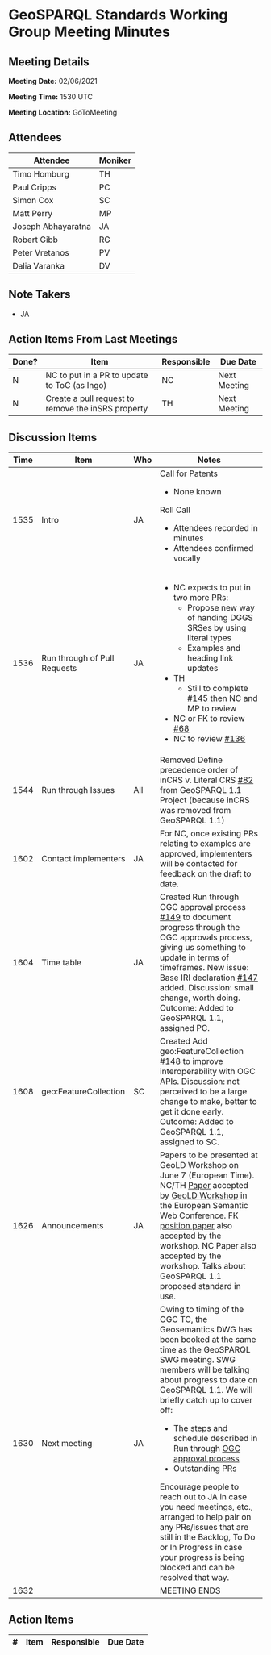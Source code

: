 # GeoSPARQL Standards Working Group Meeting Minutes
## Meeting Details
**Meeting Date:** 02/06/2021

**Meeting Time:** 1530 UTC

**Meeting Location:** GoToMeeting  

## Attendees
Attendee | Moniker |
---- | ---- |
Timo Homburg | TH |
Paul Cripps | PC |
Simon Cox | SC |
Matt Perry | MP |
Joseph Abhayaratna | JA |
Robert Gibb | RG |
Peter Vretanos | PV |
Dalia Varanka | DV |


## Note Takers
- JA

## Action Items From Last Meetings
Done? | Item | Responsible | Due Date |
---- | ---- | ---- | --- |
N | NC to put in a PR to update to ToC (as Ingo) | NC | Next Meeting |
N | Create a pull request to remove the inSRS property | TH | Next Meeting |

## Discussion Items
Time | Item | Who | Notes |
---- | ---- | ---- | ---- |
1535 | Intro | JA | Call for Patents<ul><li>None known</li></ul>Roll Call<ul><li>Attendees recorded in minutes</li><li>Attendees confirmed vocally</li></ul> |
1536 | Run through of Pull Requests | JA | <ul><li>NC expects to put in two more PRs:<ul><li>Propose new way of handing DGGS SRSes by using literal types</li><li>Examples and heading link updates</li></ul></li><li>TH<ul><li>Still to complete [#145](https://github.com/opengeospatial/ogc-geosparql/pull/145) then NC and MP to review</li></ul></li><li> NC or FK to review [#68](https://github.com/opengeospatial/ogc-geosparql/pull/68)</li><li>NC to review [#136](https://github.com/opengeospatial/ogc-geosparql/pull/136)</li></ul></li></ul> |
1544 | Run through Issues | All | Removed Define precedence order of inCRS v. Literal CRS [#82](https://github.com/opengeospatial/ogc-geosparql/issues/82) from GeoSPARQL 1.1 Project (because inCRS was removed from GeoSPARQL 1.1) |
1602 | Contact implementers | JA | For NC, once existing PRs relating to examples are approved, implementers will be contacted for feedback on the draft to date. |
1604 | Time table | JA | Created Run through OGC approval process [#149](https://github.com/opengeospatial/ogc-geosparql/issues/149) to document progress through the OGC approvals process, giving us something to update in terms of timeframes. New issue: Base IRI declaration [#147](https://github.com/opengeospatial/ogc-geosparql/issues/147) added. Discussion: small change, worth doing. Outcome: Added to GeoSPARQL 1.1, assigned PC. |
1608 | geo:FeatureCollection | SC | Created Add geo:FeatureCollection [#148](https://github.com/opengeospatial/ogc-geosparql/issues/148) to improve interoperability with OGC APIs. Discussion: not perceived to be a large change to make, better to get it done early. Outcome: Added to GeoSPARQL 1.1, assigned to SC. |
1626 | Announcements | JA | Papers to be presented at GeoLD Workshop on June 7 (European Time). NC/TH [Paper](https://github.com/surroundaustralia/geosparql11-geold-paper) accepted by [GeoLD Workshop](https://dice-group.github.io/GeoLD2021/) in the European Semantic Web Conference. FK [position paper](https://easychair.org/conferences/submission_download?track=270402;submission=5351153;a=26052672;upload=112378) also accepted by the workshop. NC Paper also accepted by the workshop. Talks about GeoSPARQL 1.1 proposed standard in use. |
1630 | Next meeting | JA | Owing to timing of the OGC TC, the Geosemantics DWG has been booked at the same time as the GeoSPARQL SWG meeting. SWG members will be talking about progress to date on GeoSPARQL 1.1. We will briefly catch up to cover off:<ul><li>The steps and schedule described in  Run through [OGC approval process](https://github.com/opengeospatial/ogc-geosparql/issues/149)</li><li>Outstanding PRs</li></ul>Encourage people to reach out to JA in case you need meetings, etc., arranged to help pair on any PRs/issues that are still in the Backlog, To Do or In Progress in case your progress is being blocked and can be resolved that way. |
1632 | | | MEETING ENDS |

## Action Items
\# | Item | Responsible | Due Date |
---- | ---- | ---- | ---- |
